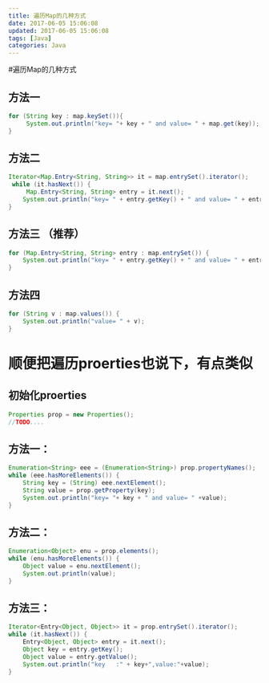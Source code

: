 ```yaml
---
title: 遍历Map的几种方式
date: 2017-06-05 15:06:08
updated: 2017-06-05 15:06:08
tags: [Java]
categories: Java
---
```

#遍历Map的几种方式
## 方法一
```java
for (String key : map.keySet()){
     System.out.println("key= "+ key + " and value= " + map.get(key));
}
```

<!--more-->

## 方法二
```java
Iterator<Map.Entry<String, String>> it = map.entrySet().iterator();
 while (it.hasNext()) {
     Map.Entry<String, String> entry = it.next();
    System.out.println("key= " + entry.getKey() + " and value= " + entry.getValue());
}
```

## 方法三 （推荐）
```java
for (Map.Entry<String, String> entry : map.entrySet()) {
    System.out.println("key= " + entry.getKey() + " and value= " + entry.getValue());
}
```

## 方法四
```java
for (String v : map.values()) {
    System.out.println("value= " + v);
}
```

# 顺便把遍历proerties也说下，有点类似

## 初始化proerties
```java
Properties prop = new Properties();
//TODO....
```
## 方法一：
```java
Enumeration<String> eee = (Enumeration<String>) prop.propertyNames();
while (eee.hasMoreElements()) {
    String key = (String) eee.nextElement();
    String value = prop.getProperty(key);
    System.out.println("key= "+ key + " and value= " +value);
}
```

## 方法二：
```java
Enumeration<Object> enu = prop.elements();  
while (enu.hasMoreElements()) {  
    Object value = enu.nextElement();  
    System.out.println(value);  
}
````

## 方法三：
```java
Iterator<Entry<Object, Object>> it = prop.entrySet().iterator();  
while (it.hasNext()) {  
    Entry<Object, Object> entry = it.next();  
    Object key = entry.getKey();  
    Object value = entry.getValue();  
    System.out.println("key   :" + key+",value:"+value);  
}
```
